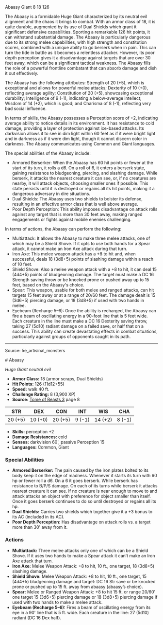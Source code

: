 <MonsterName/>Abaasy</MonsterName>
<CreatureType/>Giant</CreatureType>
<CR/>8</CR>
<AC/>18</AC>
<HP/>126</HP>
<summary>The Abaasy is a formidable Huge Giant characterized by its neutral evil alignment and the chaos it brings to combat. With an armor class of 18, it is quite durable, augmented by its use of Dual Shields which grant it significant defensive capabilities. Sporting a remarkable 126 hit points, it can withstand substantial damage. The Abaasy is particularly dangerous due to its strong melee capabilities, with high strength and constitution scores, combined with a unique ability to go berserk when in pain. This can turn the tide in battle as it becomes a relentless attacker. However, its poor depth perception gives it a disadvantage against targets that are over 30 feet away, which can be a significant tactical weakness. The Abaasy fills the role of a powerful frontline combatant that can absorb damage and dish it out effectively.</summary>

<detail>

The Abaasy has the following attributes: Strength of 20 (+5), which is exceptional and allows for powerful melee attacks; Dexterity of 10 (+0), reflecting average agility; Constitution of 20 (+5), showcasing exceptional durability; Intelligence of 9 (-1), indicating a below-average intellect; Wisdom of 14 (+2), which is good; and Charisma of 8 (-1), reflecting very bad social influence. 

In terms of skills, the Abaasy possesses a Perception score of +2, indicating average ability to notice details in its environment. It has resistance to cold damage, providing a layer of protection against ice-based attacks. Its darkvision allows it to see in dim light within 60 feet as if it were bright light and in darkness as if it were dim light, though it cannot discern color in darkness. The Abaasy communicates using Common and Giant languages.

The special abilities of the Abaasy include:

- Armored Berserker: When the Abaasy has 60 hit points or fewer at the start of its turn, it rolls a d6. On a roll of 6, it enters a berserk state, gaining resistance to bludgeoning, piercing, and slashing damage. While berserk, it attacks the nearest creature it can see, or, if no creatures are nearby, it will attack objects, choosing smaller ones if possible. This state persists until it is destroyed or regains all its hit points, making it a dangerous adversary in dire situations.
- Dual Shields: The Abaasy uses two shields to bolster its defense, resulting in an effective armor class that is well above average.
- Poor Depth Perception: This ability imposes disadvantage on attack rolls against any target that is more than 30 feet away, making ranged engagements or fights against mobile enemies challenging.

In terms of actions, the Abaasy can perform the following:

- Multiattack: It allows the Abaasy to make three melee attacks, one of which may be a Shield Shove. If it opts to use both hands for a Spear attack, it cannot make an Iron Axe attack during that turn.
- Iron Axe: This melee weapon attack has a +8 to hit and, when successful, deals 18 (3d8+5) points of slashing damage within a reach of 10 feet.
- Shield Shove: Also a melee weapon attack with a +8 to hit, it can deal 15 (4d4+5) points of bludgeoning damage. The target must make a DC 16 Strength saving throw or be knocked prone or pushed away up to 15 feet, based on the Abaasy's choice.
- Spear: This weapon, usable for both melee and ranged attacks, can hit targets 15 feet away or at a range of 20/60 feet. The damage dealt is 15 (3d6+5) piercing damage, or 18 (3d8+5) if used with two hands in melee.
- Eyebeam (Recharge 5–6): Once the ability is recharged, the Abaasy can fire a beam of oscillating energy in a 90-foot line that is 5 feet wide. Each creature in the line must make a DC 16 Dexterity saving throw, taking 27 (5d10) radiant damage on a failed save, or half that on a success. This ability can create devastating effects in combat situations, particularly against groups of opponents caught in its path.</detail>



---

Source: 5e_artisinal_monsters

<statblock>
# Abaasy

*Huge* *Giant* *neutral evil*

- **Armor Class:** 18 (armor scraps, Dual Shields)
- **Hit Points:** 126 (11d12+55)
- **Speed:** walk 40 ft.
- **Challenge Rating:** 8 (3,900 XP)
- **Source:** [Tome of Beasts 3](https://koboldpress.com/kpstore/product/tome-of-beasts-3-for-5th-edition/) page 8

| STR | DEX | CON | INT | WIS | CHA |
| --- | --- | --- | --- | --- | --- |
| 20 (+5) | 10 (+0) | 20 (+5) | 9 (-1) | 14 (+2) | 8 (-1) |

- **Skills:** perception +2
- **Damage Resistances:** cold
- **Senses:** darkvision 60', passive Perception 15
- **Languages:** Common, Giant

### Special Abilities

- **Armored Berserker:** The pain caused by the iron plates bolted to its body keep it on the edge of madness. Whenever it starts its turn with 60 hp or fewer roll a d6. On a 6 it goes berserk. While berserk has resistance to B/P/S damage. On each of its turns while berserk it attacks nearest creature it can see. If no creature is near enough to move to and attack attacks an object with preference for object smaller than itself. Once it goes berserk continues to do so until destroyed or regains all its hp.
- **Dual Shields:** Carries two shields which together give it a +3 bonus to its AC (included in its AC).
- **Poor Depth Perception:** Has disadvantage on attack rolls vs. a target more than 30' away from it.

### Actions

- **Multiattack:** Three melee attacks only one of which can be a Shield Shove. If it uses two hands to make a Spear attack it can’t make an Iron Axe attack that turn.
- **Iron Axe:** Melee Weapon Attack: +8 to hit, 10 ft., one target, 18 (3d8+5) slashing damage.
- **Shield Shove:** Melee Weapon Attack: +8 to hit, 10 ft., one target, 15 (4d4+5) bludgeoning damage and target: DC 16 Str save or be knocked prone or pushed up to 15 ft. away from abaasy (abaasy’s choice).
- **Spear:** Melee or Ranged Weapon Attack: +8 to hit 15 ft. or range 20/60' one target 15 (3d6+5) piercing damage or 18 (3d8+5) piercing damage if used with two hands to make a melee attack.
- **Eyebeam (Recharge 5–6):** Fires a beam of oscillating energy from its eye in a 90' line that is 5 ft. wide. Each creature in the line: 27 (5d10) radiant (DC 16 Dex half).


</statblock>


